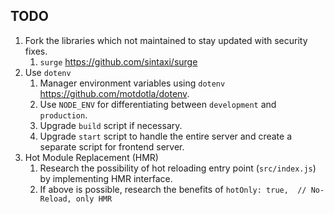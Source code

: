 ## TODO
1) Fork the libraries which not maintained to stay updated with security fixes.
	1) `surge` https://github.com/sintaxi/surge
2) Use `dotenv`
	1) Manager environment variables using `dotenv` https://github.com/motdotla/dotenv.
	2) Use `NODE_ENV` for differentiating between `development` and `production`.
	3) Upgrade `build` script if necessary.
	4) Upgrade `start` script to handle the entire server and create a separate script for frontend server.
3) Hot Module Replacement (HMR)
	1) Research the possibility of hot reloading entry point (`src/index.js`) by implementing HMR interface.
	2) If above is possible, research the benefits of `hotOnly: true,  // No-Reload, only HMR`
